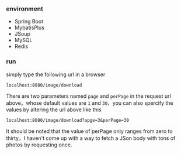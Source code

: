### environment
- Spring Boot
- MybatisPlus
- JSoup
- MySQL
- Redis


### run
simply type the following url in a browser

```
localhost:8080/image/download
```

There are two parameters named `page` and `perPage` in the request url above，whose default values are `1` and `30`，you can also spercify the values by altering the url above like this

```
localhost:8080/image/download?apge=3&perPage=30
```

It should be noted that the value of perPage only ranges from zero to thirty，I haven't come up with a way to fetch a JSon body with tons of photos by requesting once.

